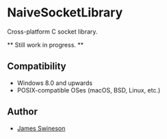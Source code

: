 # NaiveSocketLibrary
Cross-platform C socket library.

** Still work in progress. **

## Compatibility
* Windows 8.0 and upwards
* POSIX-compatible OSes (macOS, BSD, Linux, etc.)

## Author
* [James Swineson](https://swineson.me)